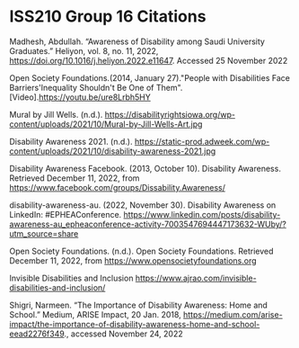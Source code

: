 # ISS210 Group 16 Citations
Madhesh, Abdullah. “Awareness of Disability among Saudi University Graduates.” Heliyon, vol. 8, no. 11, 2022, https://doi.org/10.1016/j.heliyon.2022.e11647. Accessed 25 November 2022

Open Society Foundations.(2014, January 27)."People with Disabilities Face Barriers'Inequality Shouldn't Be One of Them".[Video].https://youtu.be/ure8Lrbh5HY

Mural by Jill Wells. (n.d.). https://disabilityrightsiowa.org/wp-content/uploads/2021/10/Mural-by-Jill-Wells-Art.jpg

Disability Awareness 2021. (n.d.). https://static-prod.adweek.com/wp-content/uploads/2021/10/disability-awareness-2021.jpg

Disability Awareness Facebook. (2013, October 10). Disability Awareness. Retrieved December 11, 2022, from https://www.facebook.com/groups/Dissability.Awareness/

disability-awareness-au. (2022, November 30). Disability Awareness on LinkedIn: #EPHEAConference. https://www.linkedin.com/posts/disability-awareness-au_epheaconference-activity-7003547694447173632-WUby/?utm_source=share

Open Society Foundations. (n.d.). Open Society Foundations. Retrieved December 11, 2022, from https://www.opensocietyfoundations.org

Invisible Disabilities and Inclusion
https://www.ajrao.com/invisible-disabilities-and-inclusion/

Shigri, Narmeen. “The Importance of Disability Awareness: Home and School.” Medium, ARISE Impact, 20 Jan. 2018, https://medium.com/arise-impact/the-importance-of-disability-awareness-home-and-school-eead2276f349., accessed November 24, 2022

